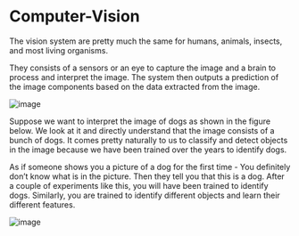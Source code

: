 # Computer-Vision


The vision system are pretty much the same for humans, animals, insects, and most living organisms.

They consists of a sensors or an eye to capture the image and a brain to process and interpret the image. The system then outputs a prediction of the image components based on the data extracted from the image.


![image](https://user-images.githubusercontent.com/67232573/122062492-50459480-cda4-11eb-9c8a-15b57bf02edd.png)




Suppose we want to interpret the image of dogs as shown in the figure below. We look at it and directly understand that the image consists of a bunch of dogs. It comes pretty naturally to
us to classify and detect objects in the image because we have been trained over the years to identify dogs.

As if someone shows you a picture of a dog for the first time - You definitely don’t know what is in the picture. Then they tell you that this is a dog. After a couple of experiments like this, you will have been trained to identify dogs. Similarly, you are trained to identify different objects and learn their different features. 


![image](https://user-images.githubusercontent.com/67232573/122062319-2ab88b00-cda4-11eb-8d0f-a09774af6736.png)

